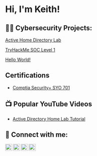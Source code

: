 <h1>Hi, I'm Keith! 

<h2>👨‍💻 Cybersecurity Projects:</h2>

[Active Home Directory Lab](https://www.udemy.com/certificate/UC-4b2cdb9a-9f1d-4bc0-9add-d6140ffedeaf/)

[TryHackMe SOC Level 1](https://www.udemy.com/certificate/UC-4b2cdb9a-9f1d-4bc0-9add-d6140ffedeaf/)

[Hello World! ](https://www.udemy.com/certificate/UC-4b2cdb9a-9f1d-4bc0-9add-d6140ffedeaf/)



<h2>Certifications</h2>

  - [Comptia Security+ SYO 701 ](https://www.udemy.com/certificate/UC-4b2cdb9a-9f1d-4bc0-9add-d6140ffedeaf/)

<h2>📺 Popular YouTube Videos</h2>

- [Active Directory Home Lab Tutorial](https://www.youtube.com/watch?v=a83ASGn_V_s)


<h2> 🤳 Connect with me:</h2>

[<img align="left" alt="JoshMadakor | YouTube" width="22px" src="https://cdn.jsdelivr.net/npm/simple-icons@v3/icons/youtube.svg" />][youtube]
[<img align="left" alt="JoshMadakor | Twitter" width="22px" src="https://cdn.jsdelivr.net/npm/simple-icons@v3/icons/twitter.svg" />][twitter]
[<img align="left" alt="JoshMadakor | LinkedIn" width="22px" src="https://cdn.jsdelivr.net/npm/simple-icons@v3/icons/linkedin.svg" />][linkedin]
[<img align="left" alt="JoshMadakor | Instagram" width="22px" src="https://cdn.jsdelivr.net/npm/simple-icons@v3/icons/instagram.svg" />][instagram]

[twitter]: https://twitter.com/kwashingtonii?lang=en&utm_source=hoobe&utm_medium=social
[youtube]: https://www.youtube.com/channel/UCBWfX7rnekYAfpXMf_13ZLw
[instagram]: https://www.instagram.com/kwashington.ii/
[linkedin]: https://www.linkedin.com/in/kwashingtonii/

<!--
**joshmadakor1/joshmadakor1** is a ✨ _special_ ✨ repository because its `README.md` (this file) appears on your GitHub profile.

Here are some ideas to get you started:

- 🔭 I’m currently working on ...
- 🌱 I’m currently learning ...
- 👯 I’m looking to collaborate on ...
- 🤔 I’m looking for help with ...
- 💬 Ask me about ...
- 📫 How to reach me: ...
- 😄 Pronouns: ...
- ⚡ Fun fact: ...
-->
